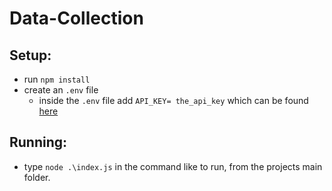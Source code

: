 # Data-Collection
 
## Setup:
 - run `npm install`
 - create an `.env` file
   - inside the `.env` file add `API_KEY= the_api_key` which can be found <a href="https://vickz84259.github.io/lolesports-api-docs/">here<a>
 
## Running:
 - type `node .\index.js` in the command like to run, from the projects main folder.
